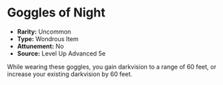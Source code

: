 # Goggles of Night

- **Rarity:** Uncommon
- **Type:** Wondrous Item
- **Attunement:** No
- **Source:** Level Up Advanced 5e

While wearing these goggles, you gain darkvision to a range of 60 feet, or increase your existing darkvision by 60 feet.
